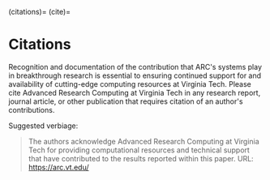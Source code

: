 (citations)=
(cite)=

# Citations

Recognition and documentation of the contribution that ARC\'s systems play in breakthrough research is essential to ensuring continued support for and availability of cutting-edge computing resources at Virginia Tech. Please cite Advanced Research Computing at Virginia Tech in any research report, journal article, or other publication that requires citation of an author\'s contributions.

Suggested verbiage:

> The authors acknowledge Advanced Research Computing at Virginia Tech for providing computational resources and technical support that have contributed to the results reported within this paper. URL: https://arc.vt.edu/
